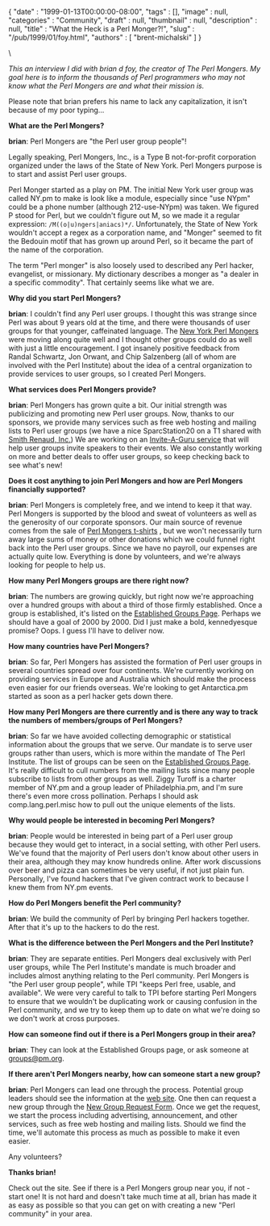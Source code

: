 {
   "date" : "1999-01-13T00:00:00-08:00",
   "tags" : [],
   "image" : null,
   "categories" : "Community",
   "draft" : null,
   "thumbnail" : null,
   "description" : null,
   "title" : "What the Heck is a Perl Monger?!",
   "slug" : "/pub/1999/01/foy.html",
   "authors" : [
      "brent-michalski"
   ]
}



\

*This an interview I did with brian d foy, the creator of The Perl
Mongers. My goal here is to inform the thousands of Perl programmers who
may not know what the Perl Mongers are and what their mission is.*

Please note that brian prefers his name to lack any capitalization, it
isn't because of my poor typing...

**What are the Perl Mongers?**

**brian**: Perl Mongers are "the Perl user group people"!

Legally speaking, Perl Mongers, Inc., is a Type B not-for-profit
corporation organized under the laws of the State of New York. Perl
Mongers purpose is to start and assist Perl user groups.

Perl Monger started as a play on PM. The initial New York user group was
called NY.pm to make is look like a module, especially since "use NYpm"
could be a phone number (although 212-use-NYpm) was taken. We figured P
stood for Perl, but we couldn't figure out M, so we made it a regular
expression: `/M((o|u)ngers|aniacs)*/`. Unfortunately, the State of New
York wouldn't accept a regex as a corporation name, and "Monger" seemed
to fit the Bedouin motif that has grown up around Perl, so it became the
part of the name of the corporation.

The term "Perl monger" is also loosely used to described any Perl
hacker, evangelist, or missionary. My dictionary describes a monger as
"a dealer in a specific commodity". That certainly seems like what we
are.

**Why did you start Perl Mongers?**

**brian**: I couldn't find any Perl user groups. I thought this was
strange since Perl was about 9 years old at the time, and there were
thousands of user groups for that younger, caffeinated language. The
[New York Perl Mongers](http://ny.pm.org) were moving along quite well
and I thought other groups could do as well with just a little
encouragement. I got insanely positive feedback from Randal Schwartz,
Jon Orwant, and Chip Salzenberg (all of whom are involved with the Perl
Institute) about the idea of a central organization to provide services
to user groups, so I created Perl Mongers.

**What services does Perl Mongers provide?**

**brian**: Perl Mongers has grown quite a bit. Our initial strength was
publicizing and promoting new Perl user groups. Now, thanks to our
sponsors, we provide many services such as free web hosting and mailing
lists to Perl user groups (we have a nice SparcStation20 on a T1 shared
with [Smith Renaud, Inc.](http://www.smithrenaud.com)) We are working on
an [Invite-A-Guru service](http://www.pm.org/invite-a-guru.html) that
will help user groups invite speakers to their events. We also
constantly working on more and better deals to offer user groups, so
keep checking back to see what's new!

**Does it cost anything to join Perl Mongers and how are Perl Mongers
financially supported?**

**brian**: Perl Mongers is completely free, and we intend to keep it
that way. Perl Mongers is supported by the blood and sweat of volunteers
as well as the generosity of our corporate sponsors. Our main source of
revenue comes from the sale of [Perl Mongers
t-shirts](http://www.pm.org/tshirts.html) , but we won't necessarily
turn away large sums of money or other donations which we could funnel
right back into the Perl user groups. Since we have no payroll, our
expenses are actually quite low. Everything is done by volunteers, and
we're always looking for people to help us.

**How many Perl Mongers groups are there right now?**

**brian**: The numbers are growing quickly, but right now we're
approaching over a hundred groups with about a third of those firmly
established. Once a group is established, it's listed on the
[Established Groups Page](http://www.pm.org/groups.html). Perhaps we
should have a goal of 2000 by 2000. Did I just make a bold, kennedyesque
promise? Oops. I guess I'll have to deliver now.

**How many countries have Perl Mongers?**

**brian**: So far, Perl Mongers has assisted the formation of Perl user
groups in several countries spread over four continents. We're currently
working on providing services in Europe and Australia which should make
the process even easier for our friends overseas. We're looking to get
Antarctica.pm started as soon as a perl hacker gets down there.

**How many Perl Mongers are there currently and is there any way to
track the numbers of members/groups of Perl Mongers?**

**brian**: So far we have avoided collecting demographic or statistical
information about the groups that we serve. Our mandate is to serve user
groups rather than users, which is more within the mandate of The Perl
Institute. The list of groups can be seen on the [Established Groups
Page](http://www.pm.org/groups.html). It's really difficult to cull
numbers from the mailing lists since many people subscribe to lists from
other groups as well. Ziggy Turoff is a charter member of NY.pm and a
group leader of Philadelphia.pm, and I'm sure there's even more cross
pollination. Perhaps I should ask comp.lang.perl.misc how to pull out
the unique elements of the lists.

**Why would people be interested in becoming Perl Mongers?**

**brian**: People would be interested in being part of a Perl user group
because they would get to interact, in a social setting, with other Perl
users. We've found that the majority of Perl users don't know about
other users in their area, although they may know hundreds online. After
work discussions over beer and pizza can sometimes be very useful, if
not just plain fun. Personally, I've found hackers that I've given
contract work to because I knew them from NY.pm events.

**How do Perl Mongers benefit the Perl community?**

**brian**: We build the community of Perl by bringing Perl hackers
together. After that it's up to the hackers to do the rest.

**What is the difference between the Perl Mongers and the Perl
Institute?**

**brian**: They are separate entities. Perl Mongers deal exclusively
with Perl user groups, while The Perl Institute's mandate is much
broader and includes almost anything relating to the Perl community.
Perl Mongers is "the Perl user group people", while TPI "keeps Perl
free, usable, and available". We were very careful to talk to TPI before
starting Perl Mongers to ensure that we wouldn't be duplicating work or
causing confusion in the Perl community, and we try to keep them up to
date on what we're doing so we don't work at cross purposes.

**How can someone find out if there is a Perl Mongers group in their
area?**

**brian**: They can look at the Established Groups page, or ask someone
at <groups@pm.org>.

**If there aren't Perl Mongers nearby, how can someone start a new
group?**

**brian**: Perl Mongers can lead one through the process. Potential
group leaders should see the information at the [web
site](http://www.pm.org). One then can request a new group through the
[New Group Request Form](http://www.pm.org/new_group_request.html). Once
we get the request, we start the process including advertising,
announcement, and other services, such as free web hosting and mailing
lists. Should we find the time, we'll automate this process as much as
possible to make it even easier.

Any volunteers?

**Thanks brian!**

Check out the site. See if there is a Perl Mongers group near you, if
not - start one! It is not hard and doesn't take much time at all, brian
has made it as easy as possible so that you can get on with creating a
new "Perl community" in your area.
